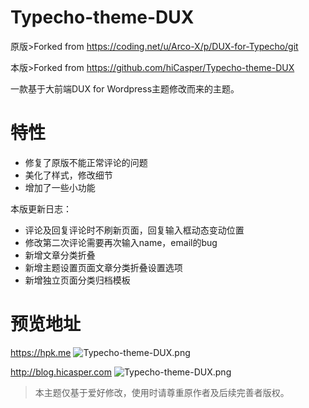 # Typecho-theme-DUX

原版>Forked from https://coding.net/u/Arco-X/p/DUX-for-Typecho/git

本版>Forked from https://github.com/hiCasper/Typecho-theme-DUX

一款基于大前端DUX for Wordpress主题修改而来的主题。

# 特性
  - 修复了原版不能正常评论的问题
  - 美化了样式，修改细节
  - 增加了一些小功能
  
 本版更新日志：  
  - 评论及回复评论时不刷新页面，回复输入框动态变动位置
  - 修改第二次评论需要再次输入name，email的bug
  - 新增文章分类折叠
  - 新增主题设置页面文章分类折叠设置选项	
  - 新增独立页面分类归档模板


# 预览地址
https://hpk.me
![Typecho-theme-DUX.png](https://ww1.sinaimg.cn/large/006Fzy5igy1g1cny9vm3hj30z30nqaes.jpg
)

http://blog.hicasper.com
![Typecho-theme-DUX.png](https://i.loli.net/2018/09/22/5ba5d0e56f3c9.png)


>本主题仅基于爱好修改，使用时请尊重原作者及后续完善者版权。
